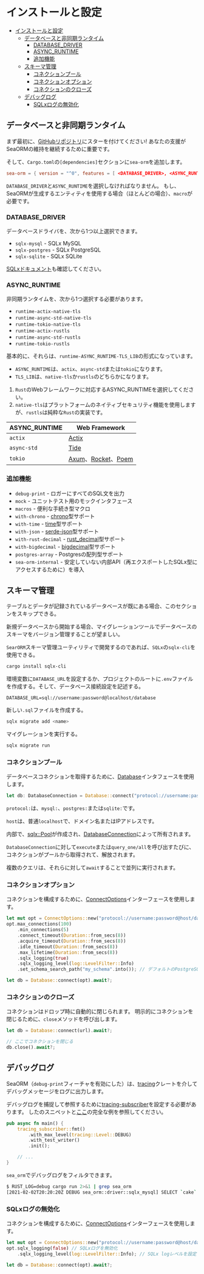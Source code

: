 # インストールと設定

- [インストールと設定](#インストールと設定)
  - [データベースと非同期ランタイム](#データベースと非同期ランタイム)
    - [DATABASE\_DRIVER](#database_driver)
    - [ASYNC\_RUNTIME](#async_runtime)
    - [追加機能](#追加機能)
  - [スキーマ管理](#スキーマ管理)
    - [コネクションプール](#コネクションプール)
    - [コネクションオプション](#コネクションオプション)
    - [コネクションのクローズ](#コネクションのクローズ)
  - [デバッグログ](#デバッグログ)
    - [SQLxログの無効化](#sqlxログの無効化)

## データベースと非同期ランタイム

まず最初に、[GitHubリポジトリ](https://github.com/SeaQL/sea-orm)にスターを付けてください!
あなたの支援がSeaORMの維持を継続するために重要です。

そして、`Cargo.toml`の`[dependencies]`セクションに`sea-orm`を追加します。

```toml
sea-orm = { version = "^0", features = [ <DATABASE_DRIVER>, <ASYNC_RUNTIME>, "macros" ] }
```

`DATABASE_DRIVER`と`ASYNC_RUNTIME`を選択しなければなりません。
もし、SeaORMが生成するエンティティを使用する場合（ほとんどの場合）、`macro`が必要です。

### DATABASE_DRIVER

データベースドライバを、次から1つ以上選択できます。

- `sqlx-mysql` - SQLx MySQL
- `sqlx-postgres` - SQLx PostgreSQL
- `sqlx-sqlite` - SQLx SQLite

[SQLxドキュメント](https://docs.rs/crate/sqlx/latest/features)も確認してください。

### ASYNC_RUNTIME

非同期ランタイムを、次から1つ選択する必要があります。

- `runtime-actix-native-tls`
- `runtime-async-std-native-tls`
- `runtime-tokio-native-tls`
- `runtime-actix-rustls`
- `runtime-async-std-rustls`
- `runtime-tokio-rustls`

基本的に、それらは、`runtime-ASYNC_RUNTIME-TLS_LIB`の形式になっています。

- `ASYNC_RUNTIME`は、`actix`、`async-std`または`tokio`になります。
- `TLS_LIB`は、`native-tls`か`rustls`のどちらかになります。

1. `Rust`のWebフレームワークに対応するASYNC_RUNTIMEを選択してください。
2. `native-tls`はプラットフォームのネイティブセキュリティ機能を使用しますが、`rustls`は純粋な`Rust`の実装です。

| ASYNC_RUNTIME | Web Framework                                                           |
| ------------- | ----------------------------------------------------------------------- |
| `actix`       | [Actix](https://actix.rs/)                                              |
| `async-std`   | [Tide](https://docs.rs/tide)                                            |
| `tokio`       | [Axum](https://docs.rs/axum/latest/axum/)、[Rocket](https://rocket.rs/)、[Poem](https://docs.rs/poem) |

### 追加機能

- `debug-print` - ロガーにすべてのSQL文を出力
- `mock` - ユニットテスト用のモックインタフェース
- `macros` - 便利な手続き型マクロ
- `with-chrono` - [chrono](https://crates.io/crates/chrono)型サポート
- `with-time` - [time](https://crates.io/crates/time)型サポート
- `with-json` - [serde-json](https://crates.io/crates/serde-json)型サポート
- `with-rust-decimal` - [rust_decimal](https://crates.io/crates/rust_decimal)型サポート
- `with-bigdecimal` - [bigdecimal](https://crates.io/crates/bigdecimal)型サポート
- `postgres-array` - Postgresの配列型サポート
- `sea-orm-internal` - 安定していない内部API（再エクスポートしたSQLx型にアクセスするために）を導入

## スキーマ管理

テーブルとデータが記録されているデータベースが既にある場合、このセクションをスキップできる。

新規データベースから開始する場合、マイグレーションツールでデータベースのスキーマをバージョン管理することが望ましい。

`SearORM`スキーマ管理ユーティリティで開発するのであれば、`SQLx`の`sqlx-cli`を使用できる。

```bash
cargo install sqlx-cli
```

環境変数に`DATABASE_URL`を設定するか、プロジェクトのルートに`.env`ファイルを作成する。そして、データベース接続設定を記述する。

```.env
DATABASE_URL=sql://username:password@localhost/database
```

新しい`.sql`ファイルを作成する。

```bash
sqlx migrate add <name>
```

マイグレーションを実行する。

```bash
sqlx migrate run
```

### コネクションプール

データベースコネクションを取得するために、[Database](https://docs.rs/sea-orm/0.5/sea_orm/struct.Database.html)インタフェースを使用します。

```rust
let db: DatabaseConnection = Database::connect("protocol://username:password@host/database").await?;
```

`protocol:`は、`mysql:`、`postgres:`または`sqlite:`です。

`host`は、普通`localhost`で、ドメイン名またはIPアドレスです。

内部で、[sqlx::Pool](https://docs.rs/sqlx/0.5.x/sqlx/struct.Pool.html)が作成され、[DatabaseConnection](https://docs.rs/sea-orm/0.5/sea_orm/enum.DatabaseConnection.html)によって所有されます。

`DatabaseConnection`に対して`execute`または`query_one/all`を呼び出すたびに、コネクションがプールから取得されて、解放されます。

複数のクエリは、それらに対して`await`することで並列に実行されます。

### コネクションオプション

コネクションを構成するために、[ConnectOptions](https://docs.rs/sea-orm/0.5/sea_orm/struct.ConnectOptions.html)インターフェースを使用します。

```rust
let mut opt = ConnectOptions::new("protocol://username:password@host/database".to_owned());
opt.max_connections(100)
    .min_connections(5)
    .connect_timeout(Duration::from_secs(8))
    .acquire_timeout(Duration::from_secs(8))
    .idle_timeout(Duration::from_secs(8))
    .max_lifetime(Duration::from_secs(8))
    .sqlx_logging(true)
    .sqlx_logging_level(log::LevelFilter::Info)
    .set_schema_search_path("my_schema".into()); // デフォルトのPostgreSQLスキーマを設定

let db = Database::connect(opt).await?;
```

### コネクションのクローズ

コネクションはドロップ時に自動的に閉じられます。
明示的にコネクションを閉じるために、`close`メソッドを呼び出します。

```rust
let db = Database::connect(url).await?;

// ここでコネクションを閉じる
db.close().await?;
```

## デバッグログ

SeaORM（`debug-print`フィーチャを有効にした）は、[tracing](https://crates.io/crates/tracing)クレートを介してデバッグメッセージをログに出力します。

デバッグログを捕捉して参照するために[tracing-subscriber](https://crates.io/crates/tracing-subscriber)を設定する必要があります。
したのスニペットと[ここ](https://github.com/SeaQL/sea-orm/blob/master/examples/actix_example/src/main.rs)の完全な例を参照してください。

```rust
pub async fn main() {
    tracing_subscriber::fmt()
        .with_max_level(tracing::Level::DEBUG)
        .with_test_writer()
        .init();

    // ...
}
```

`sea_orm`でデバッグログをフィルタできます。

```bash
$ RUST_LOG=debug cargo run 2>&1 | grep sea_orm
[2021-02-02T20:20:20Z DEBUG sea_orm::driver::sqlx_mysql] SELECT `cake`.`id`, `cake`.`name` FROM `cake` LIMIT 1
```

### SQLxログの無効化

コネクションを構成するために、[ConnectOptions](https://docs.rs/sea-orm/*/sea_orm/struct.ConnectOptions.html)インターフェースを使用します。

```rust
let mut opt = ConnectOptions::new("protocol://username:password@host/database".to_owned());
opt.sqlx_logging(false) // SQLxログを無効化
    .sqlx_logging_level(log::LevelFilter::Info); // SQLx logレベルを設定

let db = Database::connect(opt).await?;
```
